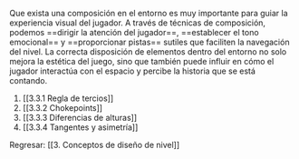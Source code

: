 
Que exista una composición en el entorno es muy importante para guiar la experiencia visual del jugador. A través de técnicas de composición, podemos ==dirigir la atención del jugador==, ==establecer el tono emocional== y ==proporcionar pistas== sutiles que faciliten la navegación del nivel. La correcta disposición de elementos dentro del entorno no solo mejora la estética del juego, sino que también puede influir en cómo el jugador interactúa con el espacio y percibe la historia que se está contando.

1. [[3.3.1 Regla de tercios]]
2. [[3.3.2 Chokepoints]]
3. [[3.3.3 Diferencias de alturas]]
4. [[3.3.4 Tangentes y asimetría]]


Regresar: [[3. Conceptos de diseño de nivel]]